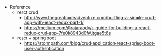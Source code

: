 * Reference
    * react crud
        * http://www.thegreatcodeadventure.com/building-a-simple-crud-app-with-react-redux-part-1/
        * https://medium.com/@rajaraodv/a-guide-for-building-a-react-redux-crud-app-7fe0b8943d0f#.itgae5t6s
    * react + spring boot 
        * https://stormpath.com/blog/crud-application-react-spring-boot-user-authentication
    